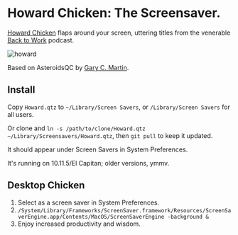 # Howard Chicken: The Screensaver.

[Howard Chicken](http://5by5.tv/b2w/126) flaps around your screen, uttering titles from the venerable [Back to Work](http://5by5.tv/b2w) podcast.

![howard](http://mtklr.github.com/images/howard.png)

Based on AsteroidsQC by [Gary C. Martin](http://osx.garycmartin.com).

## Install

Copy `Howard.qtz` to `~/Library/Screen Savers`, or `/Library/Screen Savers` for all users.

Or clone and `ln -s /path/to/clone/Howard.qtz ~/Library/Screensavers/Howard.qtz`, then `git pull` to keep it updated.

It should appear under Screen Savers in System Preferences.

It's running on 10.11.5/El Capitan; older versions, ymmv.

## Desktop Chicken
1. Select as a screen saver in System Preferences.
2. `/System/Library/Frameworks/ScreenSaver.framework/Resources/ScreenSaverEngine.app/Contents/MacOS/ScreenSaverEngine -background &`
3. Enjoy increased productivity and wisdom.
